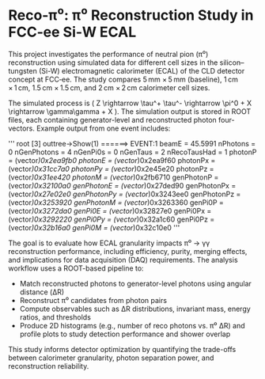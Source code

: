 # Reco‑π⁰: π⁰ Reconstruction Study in FCC‑ee Si‑W ECAL

This project investigates the performance of neutral pion (π⁰) reconstruction using simulated data for different cell sizes in the silicon–tungsten (Si-W) electromagnetic calorimeter (ECAL) of the CLD detector concept at FCC‑ee. The study compares 5 mm × 5 mm (baseline), 1 cm × 1 cm, 1.5 cm × 1.5 cm, and 2 cm × 2 cm calorimeter cell sizes.

The simulated process is \( Z \rightarrow \tau^+ \tau^- \rightarrow \pi^0 + X \rightarrow \gamma\gamma + X \). The simulation output is stored in ROOT files, each containing generator-level and reconstructed photon four-vectors. Example output from one event includes:

'''
  root [3] outtree->Show(1)
======> EVENT:1
 beamE           = 45.5991
 nPhotons        = 0
 nGenPhotons     = 4
 nGenPi0s        = 0
 nGenTaus        = 2
 nRecoTausHad    = 1
 photonP         = (vector<double>*)0x2ea9fb0
 photonE         = (vector<double>*)0x2ea9f60
 photonPx        = (vector<double>*)0x31cc7a0
 photonPy        = (vector<double>*)0x2e45e20
 photonPz        = (vector<double>*)0x31ee420
 photonM         = (vector<double>*)0x2fb6710
 genPhotonP      = (vector<double>*)0x32100a0
 genPhotonE      = (vector<double>*)0x27ded90
 genPhotonPx     = (vector<double>*)0x27e02e0
 genPhotonPy     = (vector<double>*)0x3243ee0
 genPhotonPz     = (vector<double>*)0x3253920
 genPhotonM      = (vector<double>*)0x3263360
 genPi0P         = (vector<double>*)0x3272da0
 genPi0E         = (vector<double>*)0x32827e0
 genPi0Px        = (vector<double>*)0x3292220
 genPi0Py        = (vector<double>*)0x32a1c60
 genPi0Pz        = (vector<double>*)0x32b16a0
 genPi0M         = (vector<double>*)0x32c10e0
 '''

The goal is to evaluate how ECAL granularity impacts π⁰ → γγ reconstruction performance, including efficiency, purity, merging effects, and implications for data acquisition (DAQ) requirements. The analysis workflow uses a ROOT-based pipeline to:

- Match reconstructed photons to generator-level photons using angular distance (ΔR)
- Reconstruct π⁰ candidates from photon pairs
- Compute observables such as ΔR distributions, invariant mass, energy ratios, and thresholds
- Produce 2D histograms (e.g., number of reco photons vs. π⁰ ΔR) and profile plots to study detection performance and shower overlap

This study informs detector optimization by quantifying the trade-offs between calorimeter granularity, photon separation power, and reconstruction reliability.
